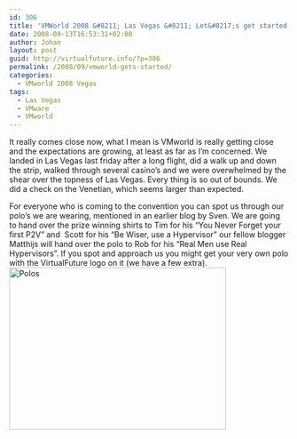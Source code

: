 ```yaml
---
id: 306
title: 'VMWorld 2008 &#8211; Las Vegas &#8211; Let&#8217;s get started'
date: 2008-09-13T16:53:31+02:00
author: Johan
layout: post
guid: http://virtualfuture.info/?p=306
permalink: /2008/09/vmworld-gets-started/
categories:
  - VMworld 2008 Vegas
tags:
  - Las Vegas
  - VMware
  - VMworld
---
```

It really comes close now, what I mean is VMworld is really getting close and the expectations are growing, at least as far as I&#8217;m concerned. We landed in Las Vegas last friday after a long flight, did a walk up and down the strip, walked through several casino&#8217;s and we were overwhelmed by the shear over the topness of Las Vegas. Every thing is so out of bounds. We did a check on the Venetian, which seems larger than expected.

For everyone who is coming to the convention you can spot us through our polo&#8217;s we are wearing, mentioned in an earlier blog by Sven. We are going to hand over the prize winning shirts to Tim for his &#8220;You Never Forget your first P2V&#8221; and  Scott for his &#8220;Be Wiser, use a Hypervisor&#8221; our fellow blogger Matthijs will hand over the polo to Rob for his &#8220;Real Men use Real Hypervisors&#8221;. If you spot and approach us you might get your very own polo with the VirtualFuture logo on it (we have a few extra).<img class="size-medium wp-image-307 aligncenter" src="https://svenhuisman.com/wp-content/uploads/2008/09/img_4132.jpg" alt="Polos" width="391" height="292" />